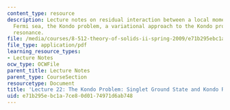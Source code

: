 ```yaml
---
content_type: resource
description: Lecture notes on residual interaction between a local moment and the
  Fermi sea, the Kondo problem, a variational approach to the Kondo problem, and Kondo
  resonance.
file: /media/courses/8-512-theory-of-solids-ii-spring-2009/e71b295ebc1a7ce80d0174971d6ab748_MIT8_512s09_lec_kondo_rev02.pdf
file_type: application/pdf
learning_resource_types:
- Lecture Notes
ocw_type: OCWFile
parent_title: Lecture Notes
parent_type: CourseSection
resourcetype: Document
title: 'Lecture 22: The Kondo Problem: Singlet Ground State and Kondo Resonance'
uid: e71b295e-bc1a-7ce8-0d01-74971d6ab748
---
```

